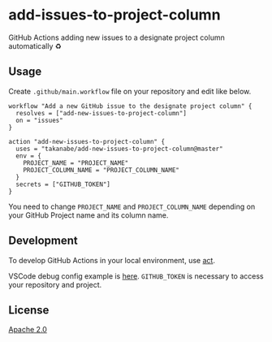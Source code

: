 # add-issues-to-project-column

GitHub Actions adding new issues to a designate project column automatically :recycle:

## Usage

Create `.github/main.workflow` file on your repository and edit like below.

```hcl
workflow "Add a new GitHub issue to the designate project column" {
  resolves = ["add-new-issues-to-project-column"]
  on = "issues"
}

action "add-new-issues-to-project-column" {
  uses = "takanabe/add-new-issues-to-project-column@master"
  env = {
    PROJECT_NAME = "PROJECT_NAME"
    PROJECT_COLUMN_NAME = "PROJECT_COLUMN_NAME"
  }
  secrets = ["GITHUB_TOKEN"]
}
```

You need to change `PROJECT_NAME` and `PROJECT_COLUMN_NAME` depending on your GitHub Project name and its column name.

## Development

To develop GitHub Actions in your local environment, use [act](https://github.com/nektos/act).

VSCode debug config example is [here](https://github.com/takanabe/add-new-issues-to-project-column/blob/master/.vscode/launch.json.example). `GITHUB_TOKEN` is necessary to access your repository and  project.

## License

[Apache 2.0](https://github.com/takanabe/add-new-issues-to-project-column/blob/master/LICENSE)

